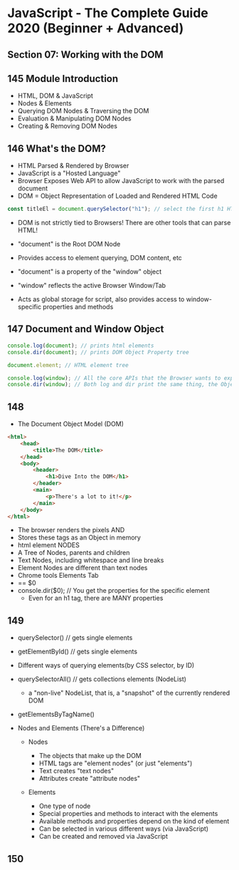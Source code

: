 # JavaScript - The Complete Guide 2020 (Beginner + Advanced)

## Section 07: Working with the DOM

## 145 Module Introduction

- HTML, DOM & JavaScript
- Nodes & Elements
- Querying DOM Nodes & Traversing the DOM
- Evaluation & Manipulating DOM Nodes
- Creating & Removing DOM Nodes

## 146 What's the DOM?

- HTML Parsed & Rendered by Browser
- JavaScript is a "Hosted Language"
- Browser Exposes Web API to allow JavaScript to work with the parsed document
- DOM = Object Representation of Loaded and Rendered HTML Code

```javascript
const titleEl = document.querySelector("h1"); // select the first h1 HTML Element node
```

- DOM is not strictly tied to Browsers! There are other tools that can parse HTML!
- "document" is the Root DOM Node
- Provides access to element querying, DOM content, etc
- "document" is a property of the "window" object

- "window" reflects the active Browser Window/Tab
- Acts as global storage for script, also provides access to window-specific properties and methods

## 147 Document and Window Object

```javascript
console.log(document); // prints html elements
console.dir(document); // prints DOM Object Property tree

document.element; // HTML element tree

console.log(window); // All the core APIs that the Browser wants to expose to me
console.dir(window); // Both log and dir print the same thing, the Object Property tree
```

## 148

- The Document Object Model (DOM)

```html
<html>
	<head>
		<title>The DOM</title>
	</head>
	<body>
		<header>
			<h1>Dive Into the DOM</h1>
		</header>
		<main>
			<p>There's a lot to it!</p>
		</main>
	</body>
</html>
```

- The browser renders the pixels AND
- Stores these tags as an Object in memory
- html element NODES
- A Tree of Nodes, parents and children
- Text Nodes, including whitespace and line breaks
- Element Nodes are different than text nodes
- Chrome tools Elements Tab
- == \$0
- console.dir(\$0); // You get the properties for the specific element
  - Even for an h1 tag, there are MANY properties

## 149

- querySelector() // gets single elements
- getElementById() // gets single elements
- Different ways of querying elements(by CSS selector, by ID)

- querySelectorAll() // gets collections elements (NodeList)
  - a "non-live" NodeList, that is, a "snapshot" of the currently rendered DOM
- getElementsByTagName()

- Nodes and Elements (There's a Difference)

  - Nodes

    - The objects that make up the DOM
    - HTML tags are "element nodes" (or just "elements")
    - Text creates "text nodes"
    - Attributes create "attribute nodes"

  - Elements

    - One type of node
    - Special properties and methods to interact with the elements
    - Available methods and properties depend on the kind of element
    - Can be selected in various different ways (via JavaScript)
    - Can be created and removed via JavaScript

## 150
